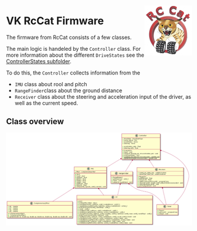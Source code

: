<a href="#"><img src="../../images/logo_small.png" width="128" height="135" align="right"/></a>

# VK RcCat Firmware

The firmware from RcCat consists of a few classes.

The main logic is handeled by the `Controller` class. For more information about the different `DriveStates` see the [ControllerStates subfolder](./ControllerStates).

To do this, the `Controller` collects information from the
* `IMU` class about rool and pitch 
* `RangeFinder`class about the ground distance
* `Receiver` class about the steering and acceleration input of the driver, as well as the current speed.


## Class overview
![](../../images/car_firmware.png)